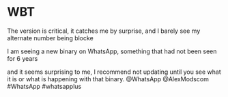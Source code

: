 # WBT 
The version is critical,
it catches me by surprise, and I barely see my alternate number being blocke 

I am seeing a new binary on WhatsApp,
something that had not been seen for 6 years

 and it seems surprising to me, I recommend not updating until you see what it is or what is happening with that binary. @WhatsApp @AlexModscom #WhatsApp #whatsapplus
